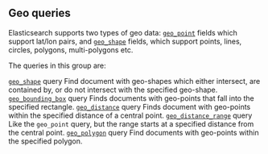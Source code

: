 ## Geo queries

Elasticsearch supports two types of geo data: [`geo_point`](geo-point.html "Geo-point datatype") fields which support lat/lon pairs, and [`geo_shape`](geo-shape.html "Geo-Shape datatype") fields, which support points, lines, circles, polygons, multi-polygons etc.

The queries in this group are:

[`geo_shape`](query-dsl-geo-shape-query.html "GeoShape Query") query 
     Find document with geo-shapes which either intersect, are contained by, or do not intersect with the specified geo-shape. 
[`geo_bounding_box`](query-dsl-geo-bounding-box-query.html "Geo Bounding Box Query") query 
     Finds documents with geo-points that fall into the specified rectangle. 
[`geo_distance`](query-dsl-geo-distance-query.html "Geo Distance Query") query 
     Finds document with geo-points within the specified distance of a central point. 
[`geo_distance_range`](query-dsl-geo-distance-range-query.html "Geo Distance Range Query") query 
     Like the `geo_point` query, but the range starts at a specified distance from the central point. 
[`geo_polygon`](query-dsl-geo-polygon-query.html "Geo Polygon Query") query 
     Find documents with geo-points within the specified polygon. 
